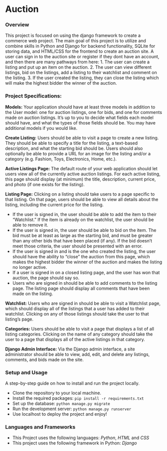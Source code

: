 # Auction
### Overview
This project is focused on using the django framework to create a commerce web project. The main goal of this project is to utilize and combine skills in Python and Django for backend functionality, SQLite for storing data, and HTML/CSS for the frontend to create an auction site. A user can sign in to the auction site or register if they dont have an account, and then there are many pathways from here: 1. The user can create a listing and put up an item on the auction. 2. The user can view different listings, bid on the listings, add a listing to their watchlist and comment on the listing. 3. If the user created the listing, they can close the listing which will make the highest bidder the winner of the auction.

### Project Specifications:
**Models:** Your application should have at least three models in addition to the User model: one for auction listings, one for bids, and one for comments made on auction listings. It’s up to you to decide what fields each model should have, and what the types of those fields should be. You may have additional models if you would like.

**Create Listing:** Users should be able to visit a page to create a new listing. They should be able to specify a title for the listing, a text-based description, and what the starting bid should be. Users should also optionally be able to provide a URL for an image for the listing and/or a category (e.g. Fashion, Toys, Electronics, Home, etc.).

**Active Listings Page:** The default route of your web application should let users view all of the currently active auction listings. For each active listing, this page should display (at minimum) the title, description, current price, and photo (if one exists for the listing).

**Listing Page:** Clicking on a listing should take users to a page specific to that listing. On that page, users should be able to view all details about the listing, including the current price for the listing.
- If the user is signed in, the user should be able to add the item to their “Watchlist.” If the item is already on the watchlist, the user should be   able to remove it.
- If the user is signed in, the user should be able to bid on the item. The bid must be at least as large as the starting bid, and must be greater than any other bids that have been placed (if any). If the bid doesn’t meet those criteria, the user should be presented with an error.
- If the user is signed in and is the one who created the listing, the user should have the ability to “close” the auction from this page, which makes the highest bidder the winner of the auction and makes the listing no longer active.
- If a user is signed in on a closed listing page, and the user has won that auction, the page should say so.
- Users who are signed in should be able to add comments to the listing page. The listing page should display all comments that have been made on the listing.

**Watchlist:** Users who are signed in should be able to visit a Watchlist page, which should display all of the listings that a user has added to their watchlist. Clicking on any of those listings should take the user to that listing’s page.

**Categories:** Users should be able to visit a page that displays a list of all listing categories. Clicking on the name of any category should take the user to a page that displays all of the active listings in that category.

**Django Admin Interface:** Via the Django admin interface, a site administrator should be able to view, add, edit, and delete any listings, comments, and bids made on the site.

### Setup and Usage
A step-by-step guide on how to install and run the project locally.

- Clone the repository to your local machine.
- Install the required packages: ```pip install -r requirements.txt```
- Set up the database: ```python manage.py migrate```
- Run the development server: ```python manage.py runserver```
- Use localhost to deploy the project and enjoy!

### Languages and Frameworks
- This Project uses the following languages: _Python_, _HTML_ and _CSS_
- This project uses the following framework in Python: _Django_
